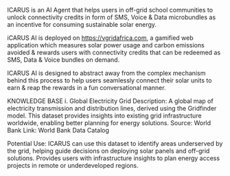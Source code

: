 ICARUS is an AI Agent that helps users in off-grid school communities to unlock connectivity credits in form of SMS, Voice & Data microbundles as an incentive for consuming sustainable solar energy. 

iCARUS AI is deployed on https://vgridafrica.com, a gamified web application which measures solar power usage and carbon emissions avoided & rewards users with connectivity credits that can be redeemed as SMS, Data & Voice bundles on demand. 

ICARUS AI is designed to abstract away from the complex mechanism behind this process to help users seamlessly connect their solar units to earn & reap the rewards in a fun conversational manner.

KNOWLEDGE BASE
i. Global Electricity Grid
Description: A global map of electricity transmission and distribution lines, derived using the Gridfinder model. This dataset provides insights into existing grid infrastructure worldwide, enabling better planning for energy solutions.
Source: World Bank
Link: World Bank Data Catalog

Potential Use:
ICARUS can use this dataset to identify areas underserved by the grid, helping guide decisions on deploying solar panels and off-grid solutions.
Provides users with infrastructure insights to plan energy access projects in remote or underdeveloped regions.
